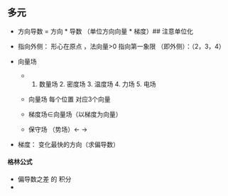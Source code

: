 ## 多元

* 方向导数 = 方向 * 导数 （单位方向向量 * 梯度）## 注意单位化
* 指向外侧： 形心在原点 ，法向量>0 指向第一象限 （即外侧）：（2，3，4）
* 向量场 
    * 1. 数量场   2. 密度场    3. 温度场 4. 力场 5. 电场
    
    * 向量场 每个位置 对应3个向量
    
    * 梯度场∈向量场（以梯度为向量）
    
    * 保守场 （势场）← → 
    
* 梯度： 变化最快的方向（求偏导数）

#### 格林公式
*  偏导数之差 的 积分
*  


